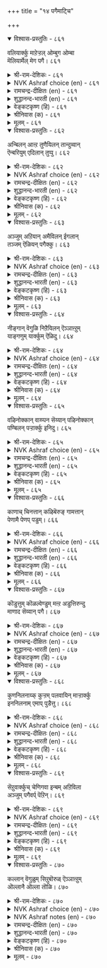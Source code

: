 +++
title = "१४ पगैमाट्चि"

+++


<details open><summary>विश्वास-प्रस्तुतिः - ८६१</summary>

वलियार्क्कु माऱेऱ्ऱल् ओम्बुग ओम्बा  
मॆलियार्मेल् मेग पगै।       ८६१
</details>

<details><summary>श्री-राम-देशिकः - ८६१</summary>

अधिकारः ८७. शत्रुनिर्णयः  
आत्मनोऽपि बलाढ्यैस्तु वैरभावो विमुच्यताम् ।  
न त्याज्यं सर्वदा वैरं स्वस्मादल्पबलान्वितैः ॥ ८६१॥
</details>

<details><summary>NVK Ashraf choice (en) - ८६१</summary>

०८६१
Avoid opposing the strong.
Cherish your desire of enmity with the weak. *
(W.H. Drew and J. Lazarus), (N.V.K. Ashraf)
</details>

<details><summary>रामचन्द्र-दीक्षितः (en) - ८६१</summary>

861 valiyārkku māṟēṟṟal ōmpuka ōmpā  
meliyārmēṉ mēka pakai.

861\. Avoid hostility towards the powerful do not cease from hostility towards the weak.  
</details>

<details><summary>शुद्धानन्द-भारती (en) - ८६१</summary>

1\. வலியார்க்கு மாறேற்றல் ஓம்புக ஓம்பா  
மெலியார்மேல் மேக பகை.  
Turn from strife with foes too strong  
With the feeble for battle long.        861  
</details>

<details><summary>वेङ्कटकृष्ण (हि) - ८६१</summary>

861
बलवानों से मत भिड़ो, करके उनसे वैर ।  
कमज़ोरों की शत्रुता, सदा चाहना ख़ैर ॥
</details>

<details><summary>श्रीनिवास (क) - ८६१</summary>

861. तमगिन्त बलिष्ठरादवर मेलॆ ऎदुरिसि होगुवुदन्नु तप्पिसिकॊळ्ळबेकु; बलहीनरादवर मेलॆ हगॆतनवन्नु बिडदॆ साधिसबेकु.

</details>

<details><summary>मूलम् - ८६१</summary>

वलियार्क्कु माऱेऱ्ऱल् ओम्बुग ओम्बा  
मॆलियार्मेल् मेग पगै।       ८६१
</details>

<details open><summary>विश्वास-प्रस्तुतिः - ८६२</summary>

अन्बिलन् आऩ्ऱ तुणैयिलन् तान्दुव्वान्  
ऎन्बरियुम् एदिलान् तुप्पु।       ८६२
</details>

<details><summary>श्री-राम-देशिकः - ८६२</summary>

स्वाश्रितेषु प्रीतिहीनो सैन्यादिबलवर्जितः ।  
स्वयं च बलहीनश्चेत् कथं शत्रून् विजेष्यति ॥ ८६२॥
</details>

<details><summary>NVK Ashraf choice (en) - ८६२</summary>

०८६२
No love, great support, or own strength has he!
How can he survive a strong enemy? *
(M.S. Poornalingam Pillai), ( Shuddhananda Bharatiar)
</details>

<details><summary>रामचन्द्र-दीक्षितः (en) - ८६२</summary>

862 aṉpilaṉ āṉṟa tuṇaiyilaṉ tāṉtuvvāṉ  
eṉpariyum ētilāṉ tuppu.

862\. One devoid of love has neither the strength nor support. How can he stem the tide of the advancing foe?  
</details>

<details><summary>शुद्धानन्द-भारती (en) - ८६२</summary>

2\. அன்பிலன் ஆன்ற துணையிலன் தான்துவ்வான்  
என்பரியும் ஏதிலான் துப்பு.  
Loveless, aidless, powerless king  
Can he withstand an enemy strong?        862  
</details>

<details><summary>वेङ्कटकृष्ण (हि) - ८६२</summary>

862
प्रेम रहित निज बल रहित, सबल सहाय न पास ।  
कर सकता है किस तरह, शत्रु शक्ति का नाश ॥
</details>

<details><summary>श्रीनिवास (क) - ८६२</summary>

862. (बन्धु मित्रर) प्रीति गळिसदिरुववनु, बलिष्ठवाद नॆरविल्लदवनु, तानू बलहीननागिरुववनु, शत्रुविन बलवन्नु हेगॆ ऎदुरिसबल्लनु?

</details>

<details><summary>मूलम् - ८६२</summary>

अन्बिलन् आऩ्ऱ तुणैयिलन् तान्दुव्वान्  
ऎन्बरियुम् एदिलान् तुप्पु।       ८६२
</details>

<details open><summary>विश्वास-प्रस्तुतिः - ८६३</summary>

अञ्जुम् अऱियान् अमैविलन् ईगलान्  
तञ्जम् ऎळियन् पगैक्कु।       ८६३
</details>

<details><summary>श्री-राम-देशिकः - ८६३</summary>

भेतव्ये भयहीनस्य ज्ञातव्यं चाप्यजानतः ।  
अदातुर्मित्रहीनस्य सुलभा शत्रुवश्यता ॥ ८६३॥
</details>

<details><summary>NVK Ashraf choice (en) - ८६३</summary>

०८६३
A coward, ignorant, unsocial and mean
Is an easy prey to his enemy.
(P.S. Sundaram)
</details>

<details><summary>रामचन्द्र-दीक्षितः (en) - ८६३</summary>

863 añcum aṟiyāṉ amaivilaṉ īkalāṉ  
tañcam eḷiyaṉ pakaikku.

863\. He who is cowardly, ignorant, restless and niggardly, falls an easy prey to his enemy.  
</details>

<details><summary>शुद्धानन्द-भारती (en) - ८६३</summary>

3\. அஞ்சும் அறியான் அமைவிலன் ஈகலான்  
தஞ்சம் எளியன் பகைக்கு.  
Unskilled, timid, miser, misfit  
He is easy for foes to hit.        863  
</details>

<details><summary>वेङ्कटकृष्ण (हि) - ८६३</summary>

863
अनमिल है कंजूस है, कायर और अजान ।  
उसपर जय पाना रहा, रिपु को अति आसान ॥
</details>

<details><summary>श्रीनिवास (क) - ८६३</summary>

863. ऒब्बनु अञ्जुबुरुकनागि, तिळिवळिकॆ इल्लदवनागि, हॊन्दिकॊण्डु होगुव गुणविल्लदवनागि, कॊडुव धाराळतॆ इल्लदवनागिद्दरॆ, अवनु हगॆगळिगॆ सुलभनू सदरनू ऎनिसिकॊळ्ळुत्तानॆ.

</details>

<details><summary>मूलम् - ८६३</summary>

अञ्जुम् अऱियान् अमैविलन् ईगलान्  
तञ्जम् ऎळियन् पगैक्कु।       ८६३
</details>

<details open><summary>विश्वास-प्रस्तुतिः - ८६४</summary>

नीङ्गान् वॆगुळि निऱैयिलन् ऎञ्ञाऩ्ऱुम्  
याङ्गणुम् यार्क्कुम् ऎळिदु।       ८६४
</details>

<details><summary>श्री-राम-देशिकः - ८६४</summary>

सर्वत्र सर्वदा सर्वैः स जेतुं सुलभो भवेत् ।  
यः क्रोधवशमापन्नस्त्वशक्तश्चित्तनिग्रहे ॥ ८६४॥
</details>

<details><summary>NVK Ashraf choice (en) - ८६४</summary>

०८६४
The unrestrained and angry are an easy prey
To anyone, anytime, anywhere.
(P.S. Sundaram)
</details>

<details><summary>रामचन्द्र-दीक्षितः (en) - ८६४</summary>

864 nīṅkāṉ vekuḷi niṟaiyilaṉ eññāṉṟum  
yāṅkaṇum yārkkum eḷitu.

864\. He who does not abstain from anger and has insufficient resources can be attacked by any one at any time.  
</details>

<details><summary>शुद्धानन्द-भारती (en) - ८६४</summary>

4\. நீங்கான் வெகுளி நிறையிலன் எஞ்ஞான்றும்  
யாங்கணும் யார்க்கும் எளிது.  
The wrathful restive man is prey  
To any, anywhere any day.        864  
</details>

<details><summary>वेङ्कटकृष्ण (हि) - ८६४</summary>

864
क्रोधी हो फिर हृदय से, जो दे भेद निकाल ।  
उसपर जय सबको सुलभ, सब थल में, सब काल ॥
</details>

<details><summary>श्रीनिवास (क) - ८६४</summary>

864. कोपवन्नु नीगदवनु, तुम्बिद गुणविल्लदवनु अन्दरॆ रहस्यगळन्नु कापाडिकॊळ्ळदवनु याव कालदल्लू यावॆडॆयल्लू यारिगादरू सदरवॆनिसिकॊळ्ळुवनु.

</details>

<details><summary>मूलम् - ८६४</summary>

नीङ्गान् वॆगुळि निऱैयिलन् ऎञ्ञाऩ्ऱुम्  
याङ्गणुम् यार्क्कुम् ऎळिदु।       ८६४
</details>

<details open><summary>विश्वास-प्रस्तुतिः - ८६५</summary>

वऴिनोक्कान् वाय्प्पन सॆय्यान् पऴिनोक्कान्  
पण्बिलन् पऱ्ऱार्क्कु इनिदु।      ८६५
</details>

<details><summary>श्री-राम-देशिकः - ८६५</summary>

अज्ञात नीतिशास्त्राणामकर्ता शास्त्रकर्मणाम् ।  
अभीरुरपवादानां निर्गुणः स्याद्रिपोर्वशे ॥ ८६५॥
</details>

<details><summary>NVK Ashraf choice (en) - ८६५</summary>

०८६५
Foes prefer the tactless and shameless one
Who cares not for codes and scorns.
(N.V.K. Ashraf)
</details>

<details><summary>रामचन्द्र-दीक्षितः (en) - ८६५</summary>

865 vaḻinōkkāṉ vāyppaṉa ceyyāṉ paḻinōkkāṉ  
paṇpilaṉ paṟṟārkku iṉitu.

865\. He who does not walk in the right path or follow the rule, who is callous to public odium falls an easy victim to his enemies.  
</details>

<details><summary>शुद्धानन्द-भारती (en) - ८६५</summary>

5\. வழிநோக்கான் வாய்ப்பன செய்யான் பழிநோக்கான்  
பண்பிலன் பற்றார்க்கு இனிது.  
Crooked, cruel, tactless and base  
Any foe can fell him with ease.        865  
</details>

<details><summary>वेङ्कटकृष्ण (हि) - ८६५</summary>

865
नीतिशास्त्र जो ना पढे, विधिवत् करे न काम ।  
दुर्जन निंदा-भय-रहित, रिपु हित है सुख-धाम ॥
</details>

<details><summary>श्रीनिवास (क) - ८६५</summary>

865. नीति ग्रन्थगळल्लिरुव ऒळ्ळॆय मार्गवन्नु काणदवनु, सूक्तवादुदन्नु माडदिरुववनु, तनगॆ बन्द निन्दॆयन्नु लॆक्कक्कॆ तरदवनु, सद्गुणगळिल्लदवनु, हगॆगळिगॆ (सदरवॆनिसि) सन्तोषवन्नुण्टु माडुवनु.

</details>

<details><summary>मूलम् - ८६५</summary>

वऴिनोक्कान् वाय्प्पन सॆय्यान् पऴिनोक्कान्  
पण्बिलन् पऱ्ऱार्क्कु इनिदु।      ८६५
</details>

<details open><summary>विश्वास-प्रस्तुतिः - ८६६</summary>

काणाच् चिनत्तान् कऴिबॆरुङ् गामत्तान्  
पेणामै पेणप् पडुम्।       ८६६
</details>

<details><summary>श्री-राम-देशिकः - ८६६</summary>

स्वपरज्ञानविध्वंसकारणक्रोधसंयुतः ।  
विजृम्भत्कामनिचयुक्तः क्षीयेत् सत्वरम् ॥ ८६६॥
</details>

<details><summary>NVK Ashraf choice (en) - ८६६</summary>

०८६६
Those with blind fury and inordinate lust
Are vulnerable enemies to be nursed with.
(N.V.K. Ashraf)
</details>

<details><summary>रामचन्द्र-दीक्षितः (en) - ८६६</summary>

866 kāṇāc ciṉattāṉ kaḻiperum kāmattāṉ  
pēṇāmai pēṇap paṭum.

866\. One can court the enmity of the blindly wrathful and the inordinately lustful.  
</details>

<details><summary>शुद्धानन्द-भारती (en) - ८६६</summary>

6\. காணாச் சினத்தான் கழிபெருங் காமத்தான்  
பேணாமை பேணப் படும்.  
Blind in rage and mad in lust  
To have his hatred is but just.        866  
</details>

<details><summary>वेङ्कटकृष्ण (हि) - ८६६</summary>

866
जो रहता क्रोधान्ध है, कामी भी अत्यन्त ।  
है उसका शत्रुत्व तो, वांछनीय सानन्द ॥
</details>

<details><summary>श्रीनिवास (क) - ८६६</summary>

866. निजवरियदॆ कोप ताळुववन, अतियाद काम (आशॆ) वुळ्लवन हगॆतनवन्नु, (हगॆगळादवरु) बयसि स्वागतिसुत्तारॆ.

</details>

<details><summary>मूलम् - ८६६</summary>

काणाच् चिनत्तान् कऴिबॆरुङ् गामत्तान्  
पेणामै पेणप् पडुम्।       ८६६
</details>

<details open><summary>विश्वास-प्रस्तुतिः - ८६७</summary>

कॊडुत्तुम् कॊळल्वेण्डुम् मऩ्ऱ अडुत्तिरुन्दु  
माणाद सॆय्वान् पगै।       ८६७
</details>

<details><summary>श्री-राम-देशिकः - ८६७</summary>

स्वारब्धस्यैव कार्यस्य विरुद्धं कुरुते च यः ।  
वैरं सम्पाद्यतां तेन साकमर्थं प्रदाय वा ॥ ८६७॥
</details>

<details><summary>NVK Ashraf choice (en) - ८६७</summary>

०८६७
He is a foe worth purchasing
Who starts a fight and does all wrong.
(P.S. Sundaram)
</details>

<details><summary>रामचन्द्र-दीक्षितः (en) - ८६७</summary>

867 koṭuttum koḷalvēṇṭum maṉṟa aṭuttiruntu  
māṇāta ceyvāṉ pakai.

867\. It is good to get the enmity of one who is blind to one’s purpose.  
</details>

<details><summary>शुद्धानन्द-भारती (en) - ८६७</summary>

7\. கொடுத்தும் கொளல்வேண்டும் மன்ற அடுத்திருந்து  
மாணாத செய்வான் பகை.  
Pay and buy his enmity  
Who muddles chance with oddity.        867  
</details>

<details><summary>वेङ्कटकृष्ण (हि) - ८६७</summary>

867
करके कार्यारम्भ जो, करता फिर प्रतिकूल ।  
निश्चय उसकी शत्रुता, करना दे भी मूल ॥
</details>

<details><summary>श्रीनिवास (क) - ८६७</summary>

867. ऒन्दु कॆलसदल्लि तॊडगि अदन्नु विरुद्धवाद दिक्किनल्लि मुगिसुववन हगॆतनवन्नु हण कॊट्टादरू कॊण्डुकॊळ्ळबेकु.

</details>

<details><summary>मूलम् - ८६७</summary>

कॊडुत्तुम् कॊळल्वेण्डुम् मऩ्ऱ अडुत्तिरुन्दु  
माणाद सॆय्वान् पगै।       ८६७
</details>

<details open><summary>विश्वास-प्रस्तुतिः - ८६८</summary>

कुणनिलनाय्क् कुऱ्ऱम् पलवायिन् माऱ्ऱार्क्कु  
इननिलनाम् एमाप् पुडैत्तु।      ८६८
</details>

<details><summary>श्री-राम-देशिकः - ८६८</summary>

अगुणी दोषभाङ् मैत्रीं न केनापि स विन्दते ।  
तदेव मैत्रीराहित्यं रिपणां जयदं भवेत् ॥ ८६८॥
</details>

<details><summary>NVK Ashraf choice (en) - ८६८</summary>

०८६८
Enemies will rejoice the one
With no virtues, many vices, and no allies. *
(V.V.S. Aiyar)
</details>

<details><summary>रामचन्द्र-दीक्षितः (en) - ८६८</summary>

868 kuṇaṉilaṉāyk kuṟṟam palavāyiṉ māṟṟārkku  
iṉaṉilaṉām ēmāppu uṭaittu.

868\. One who is void of virtue but full of vice invites the foe.  
</details>

<details><summary>शुद्धानन्द-भारती (en) - ८६८</summary>

8\. குணனிலனாய்க் குற்றம் பலவாயின் மாற்றார்க்கு  
இனனிலனாம் ஏமாப்பு உடைத்து.  
With no virtue but full of vice  
He loses friends and delights foes.        868  
</details>

<details><summary>वेङ्कटकृष्ण (हि) - ८६८</summary>

868
गुणविहीन रहते हुए, यदि हैं भी बहुदोष ।  
तो है वह साथी रहित, रिपु को है संतोष ॥
</details>

<details><summary>श्रीनिवास (क) - ८६८</summary>

868. ऒब्बनु गुणविल्लदवनागि, अवनल्लि हलवारु दोषगळु इद्दरॆ अवनिगॆ कॆळॆये इल्लवागुवुदु. (अदरिन्द) अवन हगॆगळिगॆ सन्तोषवागुवुदु.

</details>

<details><summary>मूलम् - ८६८</summary>

कुणनिलनाय्क् कुऱ्ऱम् पलवायिन् माऱ्ऱार्क्कु  
इननिलनाम् एमाप् पुडैत्तु।      ८६८
</details>

<details open><summary>विश्वास-प्रस्तुतिः - ८६९</summary>

सॆऱुवार्क्कुच् चेणिगवा इन्बम् अऱिविला  
अञ्जुम् पगैवर्प् पॆऱिन्।       ८६९
</details>

<details><summary>श्री-राम-देशिकः - ८६९</summary>

अज्ञातनीतिशास्त्रार्थैः कार्यसाधनभीरुभिः ।  
रिपुर्भियुद्धकर्ता तु जित्वा श्रेष्ठसुखं व्रजेत् ॥ ८६९॥
</details>

<details><summary>NVK Ashraf choice (en) - ८६९</summary>

०८६९
Enemies' joy has no bounds
When they get a fool and coward as a foe. *
(P.S. Sundaram), ( Shuddhananda Bharatiar)
</details>

<details><summary>रामचन्द्र-दीक्षितः (en) - ८६९</summary>

869 ceṟuvārkkuc cēṇikavā iṉpam aṟivilā  
añcum pakaivarp peṟiṉ.

869\. The cowardly and the foolish gladden the heart of the foe beyond measure.  
</details>

<details><summary>शुद्धानन्द-भारती (en) - ८६९</summary>

9\. செறுவார்க்குச் சேணிகவா இன்பம் அறிவிலா  
அஞ்சும் பகைவர்ப் பெறின்.  
The joy of heroes knows no bounds  
When timid fools are opponents.        869  
</details>

<details><summary>वेङ्कटकृष्ण (हि) - ८६९</summary>

869
यदि वैरी कायर तथा, नीतिशास्त्र अज्ञात ।  
उनसे भिड़ते, उच्च सुख, छोड़ेंगे नहिं साथ ॥
</details>

<details><summary>श्रीनिवास (क) - ८६९</summary>

869. न्यायद तिळुवळिकॆ इल्लदवरू, अञ्जुकुळि स्वभावदवरू आद हगॆगळन्नु पडॆदरॆ, अवरन्नु ऎदुरिसुववर सन्तोषक्कॆ कोनॆये इल्लवागुवुदु.

</details>

<details><summary>मूलम् - ८६९</summary>

सॆऱुवार्क्कुच् चेणिगवा इन्बम् अऱिविला  
अञ्जुम् पगैवर्प् पॆऱिन्।       ८६९
</details>

<details open><summary>विश्वास-प्रस्तुतिः - ८७०</summary>

कल्लान् वॆगुळुम् सिऱुबॊरुळ् ऎञ्ञाऩ्ऱुम्  
ऒल्लानै ऒल्ला तॊळि।       ८७०
</details>

<details><summary>श्री-राम-देशिकः - ८७०</summary>

अज्ञातनीतिशास्त्रैस्तु साकं वैरं फलप्रदम् ।  
तथा कर्तुमशक्तो यस्तस्य कीर्तिर्न सिध्यति ॥ ८७०॥
</details>

<details><summary>NVK Ashraf choice (en) - ८७०</summary>

०८७०
No glory or gain can ever come to one
Who cannot overcome an ignorant foe. *
(K. Krishnaswamy & Vijaya Ramkumar)
</details>

<details><summary>NVK Ashraf notes (en) - ८७०</summary>

८७०. A couplet that has been translated differently by different authors: (Satguru Subramuniyaswami) puts it as: "Fame will escape the grasp of those who fail to grasp the wealth of fools who failed to learn". Manakkudavar, one of the great ancient commentators of Kural, takes these words "कल्लान्, वॆगुळुम्, सिऱुबॊरुळ्" to mean "ignorant, angry and deficient" as attributes of an enemy [Diaz, २०००]. Other interesting translation is: "Fame will escape him who lets escape an easy victory over a fool" – (P.S. Sundaram). 
</details>

<details><summary>रामचन्द्र-दीक्षितः (en) - ८७०</summary>

870 kallāṉ vekuḷum ciṟuporuḷ eññāṉṟum  
ollāṉai ollātu oḷi.

870\. Glory awaits one who does not exploit the ignorant.  
</details>

<details><summary>शुद्धानन्द-भारती (en) - ८७०</summary>

10\. கல்லான் வெகுளும் சிறுபொருள் எஞ்ஞான்றும்  
ஒல்லானை ஒல்லாது ஒளி.  
Glory's light he will not gain  
Who fails to fight a fool and win.        870  
</details>

<details><summary>वेङ्कटकृष्ण (हि) - ८७०</summary>

870
अनपढ़ की कर शत्रुता, लघुता से जय-लाभ ।  
पाने में असमर्थ जो, उसे नहीं यश-लाभ ॥
</details>

<details><summary>श्रीनिवास (क) - ८७०</summary>

870. कलियद अज्ञानिय हगॆतनवन्नु साधिसुवुदरिन्द बरुव सुलभ सम्पत्तन्नु बयसदिरुववनन्नु ऎन्दू कीर्तियॆम्ब बॆळकु बन्दु सेरुवुदिल्ल.
</details>

<details><summary>मूलम् - ८७०</summary>

कल्लान् वॆगुळुम् सिऱुबॊरुळ् ऎञ्ञाऩ्ऱुम्  
ऒल्लानै ऒल्ला तॊळि।       ८७०
</details>
